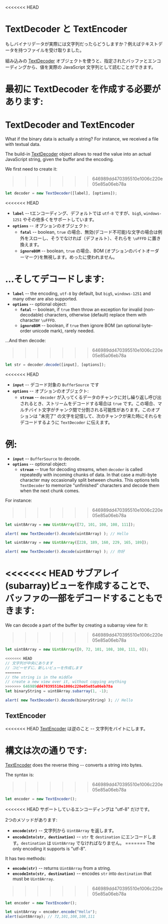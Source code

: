 <<<<<<< HEAD
# TextDecoder と TextEncoder

もしバイナリデータが実際には文字列だったらどうしますか？例えばテキストデータを持つファイルを受け取りました。

組み込みの [TextDecoder](https://encoding.spec.whatwg.org/#interface-textdecoder) オブジェクトを使うと、指定されたバッファとエンコーディングから、値を実際の JavaScript 文字列として読むことができます。

最初に TextDecoder を作成する必要があります:
=======
# TextDecoder and TextEncoder

What if the binary data is actually a string? For instance, we received a file with textual data.

The build-in [TextDecoder](https://encoding.spec.whatwg.org/#interface-textdecoder) object allows to read the value into an actual JavaScript string, given the buffer and the encoding.

We first need to create it:
>>>>>>> 646989dd470395510e1006c220e05e85a06eb78a
```js
let decoder = new TextDecoder([label], [options]);
```

<<<<<<< HEAD
- **`label`** -- tエンコーディング、デフォルトでは `utf-8` ですが、`big5`, `windows-1251` やその他多くをサポートしています。
- **`options`** -- オプションのオブジェクト:
  - **`fatal`** -- boolean, `true` の場合、無効(デコード不可能)な文字の場合は例外をスローし、そうでなければ（デフォルト）、それらを `\uFFFD` に置き換えます。
  - **`ignoreBOM`** -- boolean, `true` の場合、BOM (オプションのバイトオーダーマーク)を無視します。めったに使われません。

...そしてデコードします:
=======
- **`label`** -- the encoding, `utf-8` by default, but `big5`, `windows-1251` and many other are also supported.
- **`options`** -- optional object:
  - **`fatal`** -- boolean, if `true` then throw an exception for invalid (non-decodable) characters, otherwise (default) replace them with character `\uFFFD`.
  - **`ignoreBOM`** -- boolean, if `true` then ignore BOM (an optional byte-order unicode mark), rarely needed.

...And then decode:
>>>>>>> 646989dd470395510e1006c220e05e85a06eb78a

```js
let str = decoder.decode([input], [options]);
```

<<<<<<< HEAD
- **`input`** -- デコード対象の `BufferSource` です
- **`options`** -- オプションのオブジェクト:
  - **`stream`** -- `decoder` が入ってくるデータのチャンクに対し繰り返し呼び出されるとき、ストリームをデコードする場合は `true` です。この場合、マルチバイト文字がチャンク間で分割される可能性があります。このオプションは "未完了" の文字を記憶して、次のチャンクが来た時にそれらをデコードするように `TextDecoder` に伝えます。

例:
=======
- **`input`** -- `BufferSource` to decode.
- **`options`** -- optional object:
  - **`stream`** -- true for decoding streams, when `decoder` is called repeatedly with incoming chunks of data. In that case a multi-byte character may occasionally split between chunks. This options tells `TextDecoder` to memorize "unfinished" characters and decode them when the next chunk comes.

For instance:
>>>>>>> 646989dd470395510e1006c220e05e85a06eb78a

```js run
let uint8Array = new Uint8Array([72, 101, 108, 108, 111]);

alert( new TextDecoder().decode(uint8Array) ); // Hello
```


```js run
let uint8Array = new Uint8Array([228, 189, 160, 229, 165, 189]);

alert( new TextDecoder().decode(uint8Array) ); // 你好
```

<<<<<<< HEAD
サブアレイ(subarray)ビューを作成することで、バッファの一部をデコードすることもできます:
=======
We can decode a part of the buffer by creating a subarray view for it:
>>>>>>> 646989dd470395510e1006c220e05e85a06eb78a


```js run
let uint8Array = new Uint8Array([0, 72, 101, 108, 108, 111, 0]);

<<<<<<< HEAD
// 文字列が中央にあります
// コピーせずに、新しいビューを作成します
=======
// the string is in the middle
// create a new view over it, without copying anything
>>>>>>> 646989dd470395510e1006c220e05e85a06eb78a
let binaryString = uint8Array.subarray(1, -1);

alert( new TextDecoder().decode(binaryString) ); // Hello
```

## TextEncoder

<<<<<<< HEAD
[TextEncoder](https://encoding.spec.whatwg.org/#interface-textencoder) は逆のこと -- 文字列をバイトにします。

構文は次の通りです:
=======
[TextEncoder](https://encoding.spec.whatwg.org/#interface-textencoder) does the reverse thing -- converts a string into bytes.

The syntax is:
>>>>>>> 646989dd470395510e1006c220e05e85a06eb78a

```js run
let encoder = new TextEncoder();
```

<<<<<<< HEAD
サポートしているエンコーディングは "utf-8" だけです。

2つのメソッドがあります:
- **`encode(str)`** -- 文字列から `Uint8Array` を返します。
- **`encodeInto(str, destination)`** -- `str` を `destination` にエンコードします。`destination` は `Uint8Array` でなければなりません。
=======
The only encoding it supports is "utf-8".

It has two methods:
- **`encode(str)`** -- returns `Uint8Array` from a string.
- **`encodeInto(str, destination)`** -- encodes `str` into `destination` that must be `Uint8Array`.
>>>>>>> 646989dd470395510e1006c220e05e85a06eb78a

```js run
let encoder = new TextEncoder();

let uint8Array = encoder.encode("Hello");
alert(uint8Array); // 72,101,108,108,111
```
